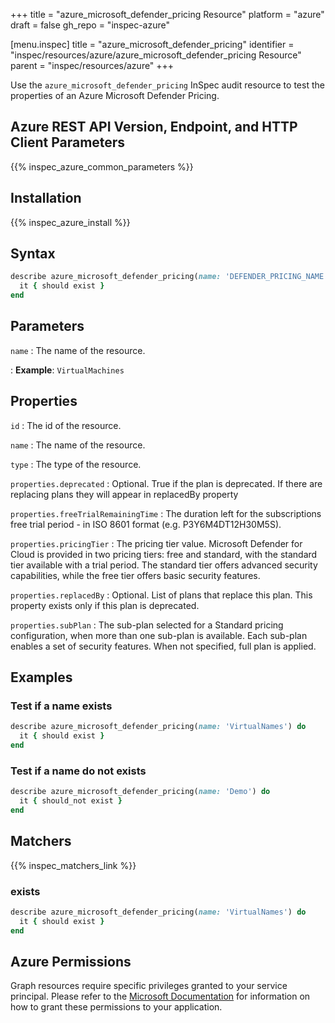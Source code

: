 +++
title = "azure_microsoft_defender_pricing Resource"
platform = "azure"
draft = false
gh_repo = "inspec-azure"

[menu.inspec]
title = "azure_microsoft_defender_pricing"
identifier = "inspec/resources/azure/azure_microsoft_defender_pricing Resource"
parent = "inspec/resources/azure"
+++

Use the `azure_microsoft_defender_pricing` InSpec audit resource to test the properties of an Azure Microsoft Defender Pricing.

## Azure REST API Version, Endpoint, and HTTP Client Parameters

{{% inspec_azure_common_parameters %}}

## Installation

{{% inspec_azure_install %}}

## Syntax

```ruby
describe azure_microsoft_defender_pricing(name: 'DEFENDER_PRICING_NAME') do
  it { should exist }
end
```

## Parameters

`name`
: The name of the resource.

: **Example**: `VirtualMachines`

## Properties

`id`
: The id of the resource.

`name`
: The name of the resource.

`type`
: The type of the resource.

`properties.deprecated`
: Optional. True if the plan is deprecated. If there are replacing plans they will appear in replacedBy property

`properties.freeTrialRemainingTime`
: The duration left for the subscriptions free trial period - in ISO 8601 format (e.g. P3Y6M4DT12H30M5S).

`properties.pricingTier`
: The pricing tier value. Microsoft Defender for Cloud is provided in two pricing tiers: free and standard, with the standard tier available with a trial period. The standard tier offers advanced security capabilities, while the free tier offers basic security features.

`properties.replacedBy`
: Optional. List of plans that replace this plan. This property exists only if this plan is deprecated.

`properties.subPlan`
: The sub-plan selected for a Standard pricing configuration, when more than one sub-plan is available. Each sub-plan enables a set of security features. When not specified, full plan is applied.

## Examples

### Test if a name exists

```ruby
describe azure_microsoft_defender_pricing(name: 'VirtualNames') do
  it { should exist }
end
```

### Test if a name do not exists

```ruby
describe azure_microsoft_defender_pricing(name: 'Demo') do
  it { should_not exist }
end
```

## Matchers

{{% inspec_matchers_link %}}

### exists

```ruby
describe azure_microsoft_defender_pricing(name: 'VirtualNames') do
  it { should exist }
end
```

## Azure Permissions

Graph resources require specific privileges granted to your service principal. Please refer to the [Microsoft Documentation](https://docs.microsoft.com/en-us/azure/active-directory/develop/active-directory-integrating-applications#updating-an-application) for information on how to grant these permissions to your application.
